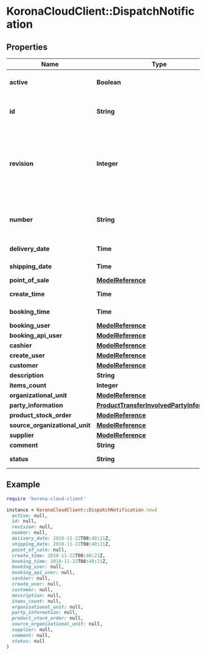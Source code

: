 # KoronaCloudClient::DispatchNotification

## Properties

| Name | Type | Description | Notes |
| ---- | ---- | ----------- | ----- |
| **active** | **Boolean** | indicates whether the object is active for use or not | [optional][readonly] |
| **id** | **String** | global object uuid (xxxxxxxx-xxxx-xxxx-xxxx-xxxxxxxxxxxx) | [optional] |
| **revision** | **Integer** | the revision number of the object. revision numbers are unique per object-type. there is is no object of the same type with identical revision numbers. | [optional][readonly] |
| **number** | **String** | number of the object, like it is set in backoffice; will be removed when active&#x3D;false | [optional] |
| **delivery_date** | **Time** | yyyy-MM-dd&#39;T&#39;HH:mm:ssXXX | [optional] |
| **shipping_date** | **Time** | yyyy-MM-dd&#39;T&#39;HH:mm:ssXXX | [optional] |
| **point_of_sale** | [**ModelReference**](ModelReference.md) |  | [optional] |
| **create_time** | **Time** | yyyy-MM-dd&#39;T&#39;HH:mm:ssXXX | [optional] |
| **booking_time** | **Time** | yyyy-MM-dd&#39;T&#39;HH:mm:ssXXX | [optional][readonly] |
| **booking_user** | [**ModelReference**](ModelReference.md) |  | [optional] |
| **booking_api_user** | [**ModelReference**](ModelReference.md) |  | [optional] |
| **cashier** | [**ModelReference**](ModelReference.md) |  | [optional] |
| **create_user** | [**ModelReference**](ModelReference.md) |  | [optional] |
| **customer** | [**ModelReference**](ModelReference.md) |  | [optional] |
| **description** | **String** |  | [optional] |
| **items_count** | **Integer** |  | [optional] |
| **organizational_unit** | [**ModelReference**](ModelReference.md) |  | [optional] |
| **party_information** | [**ProductTransferInvolvedPartyInformation**](ProductTransferInvolvedPartyInformation.md) |  | [optional] |
| **product_stock_order** | [**ModelReference**](ModelReference.md) |  | [optional] |
| **source_organizational_unit** | [**ModelReference**](ModelReference.md) |  | [optional] |
| **supplier** | [**ModelReference**](ModelReference.md) |  | [optional] |
| **comment** | **String** |  | [optional] |
| **status** | **String** |  | [optional][readonly] |

## Example

```ruby
require 'korona-cloud-client'

instance = KoronaCloudClient::DispatchNotification.new(
  active: null,
  id: null,
  revision: null,
  number: null,
  delivery_date: 2018-11-22T08:40:21Z,
  shipping_date: 2018-11-22T08:40:21Z,
  point_of_sale: null,
  create_time: 2018-11-22T08:40:21Z,
  booking_time: 2018-11-22T08:40:21Z,
  booking_user: null,
  booking_api_user: null,
  cashier: null,
  create_user: null,
  customer: null,
  description: null,
  items_count: null,
  organizational_unit: null,
  party_information: null,
  product_stock_order: null,
  source_organizational_unit: null,
  supplier: null,
  comment: null,
  status: null
)
```

